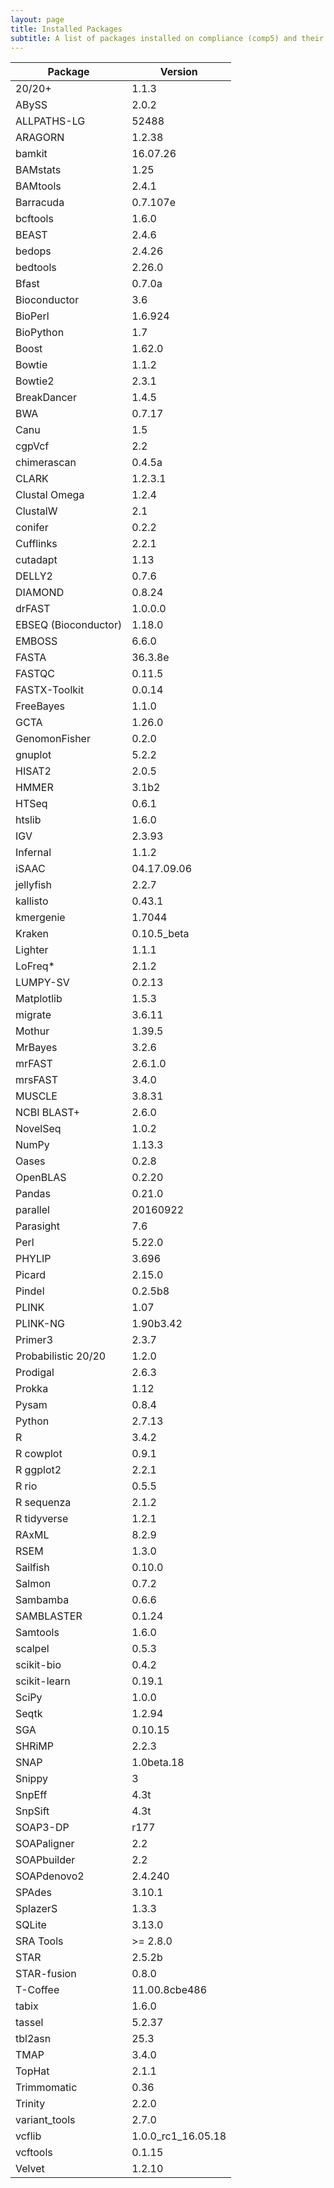 ```yaml
---
layout: page
title: Installed Packages
subtitle: A list of packages installed on compliance (comp5) and their versions
---
```



| Package | Version |
| --- | --- |
| 20/20+ | 1.1.3 |
| ABySS | 2.0.2 |
| ALLPATHS-LG | 52488 |
| ARAGORN | 1.2.38 |
| bamkit | 16.07.26 |
| BAMstats | 1.25 |
| BAMtools | 2.4.1 |
| Barracuda | 0.7.107e |
| bcftools | 1.6.0 |
| BEAST | 2.4.6 |
| bedops | 2.4.26 |
| bedtools | 2.26.0 |
| Bfast | 0.7.0a |
| Bioconductor | 3.6 |
| BioPerl | 1.6.924 |
| BioPython | 1.7 |
| Boost | 1.62.0 |
| Bowtie | 1.1.2 |
| Bowtie2 | 2.3.1 |
| BreakDancer | 1.4.5 |
| BWA | 0.7.17 |
| Canu | 1.5 |
| cgpVcf | 2.2 |
| chimerascan | 0.4.5a |
| CLARK | 1.2.3.1 |
| Clustal Omega | 1.2.4 |
| ClustalW | 2.1 |
| conifer | 0.2.2 |
| Cufflinks | 2.2.1 |
| cutadapt | 1.13 |
| DELLY2 | 0.7.6 |
| DIAMOND | 0.8.24 |
| drFAST | 1.0.0.0 |
| EBSEQ (Bioconductor) | 1.18.0 |
| EMBOSS | 6.6.0 |
| FASTA | 36.3.8e |
| FASTQC | 0.11.5 |
| FASTX-Toolkit | 0.0.14 |
| FreeBayes | 1.1.0 |
| GCTA | 1.26.0 |
| GenomonFisher | 0.2.0 |
| gnuplot | 5.2.2 |
| HISAT2 | 2.0.5 |
| HMMER | 3.1b2 |
| HTSeq | 0.6.1 |
| htslib | 1.6.0 |
| IGV | 2.3.93 |
| Infernal | 1.1.2 |
| iSAAC | 04.17.09.06 |
| jellyfish | 2.2.7 |
| kallisto | 0.43.1 |
| kmergenie | 1.7044 |
| Kraken | 0.10.5_beta |
| Lighter | 1.1.1 |
| LoFreq* | 2.1.2 |
| LUMPY-SV | 0.2.13 |
| Matplotlib | 1.5.3 |
| migrate | 3.6.11 |
| Mothur | 1.39.5 |
| MrBayes | 3.2.6 |
| mrFAST | 2.6.1.0 |
| mrsFAST | 3.4.0 |
| MUSCLE | 3.8.31 |
| NCBI BLAST+ | 2.6.0 |
| NovelSeq | 1.0.2 |
| NumPy | 1.13.3 |
| Oases | 0.2.8 |
| OpenBLAS | 0.2.20 |
| Pandas | 0.21.0 |
| parallel | 20160922 |
| Parasight | 7.6 |
| Perl | 5.22.0 |
| PHYLIP | 3.696 |
| Picard | 2.15.0 |
| Pindel | 0.2.5b8 |
| PLINK | 1.07 |
| PLINK-NG | 1.90b3.42 |
| Primer3 | 2.3.7 |
| Probabilistic 20/20 | 1.2.0 |
| Prodigal | 2.6.3 |
| Prokka | 1.12 |
| Pysam | 0.8.4 |
| Python | 2.7.13 |
| R | 3.4.2 |
| R cowplot | 0.9.1 |
| R ggplot2 | 2.2.1 |
| R rio | 0.5.5 |
| R sequenza | 2.1.2 |
| R tidyverse | 1.2.1 |
| RAxML | 8.2.9 |
| RSEM | 1.3.0 |
| Sailfish | 0.10.0 |
| Salmon | 0.7.2 |
| Sambamba | 0.6.6 |
| SAMBLASTER | 0.1.24 |
| Samtools | 1.6.0 |
| scalpel | 0.5.3 |
| scikit-bio | 0.4.2 |
| scikit-learn | 0.19.1 |
| SciPy | 1.0.0 |
| Seqtk | 1.2.94 |
| SGA | 0.10.15 |
| SHRiMP | 2.2.3 |
| SNAP | 1.0beta.18 |
| Snippy | 3 |
| SnpEff | 4.3t |
| SnpSift | 4.3t |
| SOAP3-DP | r177 |
| SOAPaligner | 2.2 |
| SOAPbuilder | 2.2 |
| SOAPdenovo2 | 2.4.240 |
| SPAdes | 3.10.1 |
| SplazerS | 1.3.3 |
| SQLite | 3.13.0 |
| SRA Tools | >= 2.8.0 |
| STAR | 2.5.2b |
| STAR-fusion | 0.8.0 |
| T-Coffee | 11.00.8cbe486 |
| tabix | 1.6.0 |
| tassel | 5.2.37 |
| tbl2asn | 25.3 |
| TMAP | 3.4.0 |
| TopHat | 2.1.1 |
| Trimmomatic | 0.36 |
| Trinity | 2.2.0 |
| variant_tools | 2.7.0 |
| vcflib | 1.0.0_rc1_16.05.18 |
| vcftools | 0.1.15 |
| Velvet | 1.2.10 |
